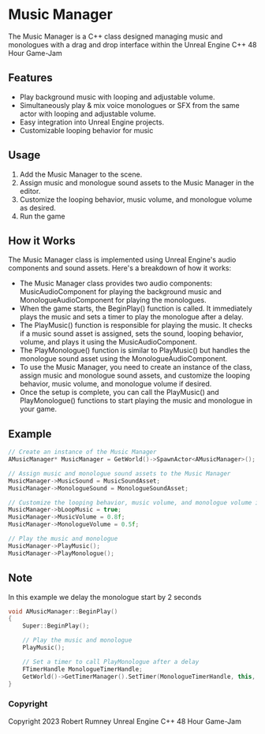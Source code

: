 # Music Manager

The Music Manager is a C++ class designed managing music and monologues with a drag and drop interface within the Unreal Engine C++ 48 Hour Game-Jam

## Features

- Play background music with looping and adjustable volume.
- Simultaneously play & mix voice monologues or SFX from the same actor with looping and adjustable volume.
- Easy integration into Unreal Engine projects.
- Customizable looping behavior for music

## Usage

1. Add the Music Manager to the scene.
2. Assign music and monologue sound assets to the Music Manager in the editor.
3. Customize the looping behavior, music volume, and monologue volume as desired.
4. Run the game 

## How it Works

The Music Manager class is implemented using Unreal Engine's audio components and sound assets. Here's a breakdown of how it works:

- The Music Manager class provides two audio components: MusicAudioComponent for playing the background music and MonologueAudioComponent for playing the monologues.
- When the game starts, the BeginPlay() function is called. It immediately plays the music and sets a timer to play the monologue after a delay.
- The PlayMusic() function is responsible for playing the music. It checks if a music sound asset is assigned, sets the sound, looping behavior, volume, and plays it using the MusicAudioComponent.
- The PlayMonologue() function is similar to PlayMusic() but handles the monologue sound asset using the MonologueAudioComponent.
- To use the Music Manager, you need to create an instance of the class, assign music and monologue sound assets, and customize the looping behavior, music volume, and monologue volume if desired.
- Once the setup is complete, you can call the PlayMusic() and PlayMonologue() functions to start playing the music and monologue in your game.

## Example

```cpp
// Create an instance of the Music Manager
AMusicManager* MusicManager = GetWorld()->SpawnActor<AMusicManager>();

// Assign music and monologue sound assets to the Music Manager
MusicManager->MusicSound = MusicSoundAsset;
MusicManager->MonologueSound = MonologueSoundAsset;

// Customize the looping behavior, music volume, and monologue volume if desired
MusicManager->bLoopMusic = true;
MusicManager->MusicVolume = 0.8f;
MusicManager->MonologueVolume = 0.5f;

// Play the music and monologue
MusicManager->PlayMusic();
MusicManager->PlayMonologue();
```

## Note

In this example we delay the monologue start by 2 seconds
```cpp
void AMusicManager::BeginPlay()
{
    Super::BeginPlay();

    // Play the music and monologue
    PlayMusic();

    // Set a timer to call PlayMonologue after a delay
    FTimerHandle MonologueTimerHandle;
    GetWorld()->GetTimerManager().SetTimer(MonologueTimerHandle, this, &AMusicManager::PlayMonologue, 2.0f, false);
}
```

### Copyright
Copyright 2023 Robert Rumney Unreal Engine C++ 48 Hour Game-Jam
